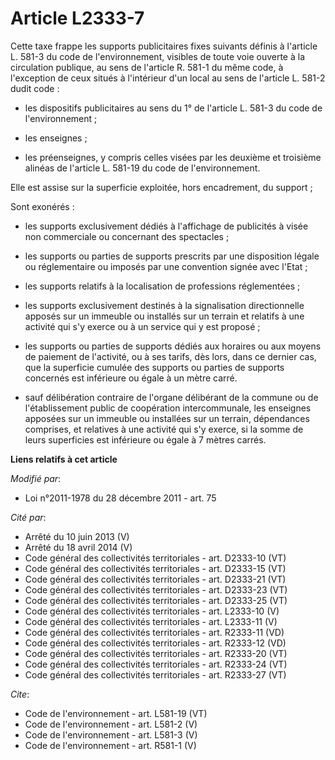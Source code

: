 # Article L2333-7

Cette taxe frappe les supports publicitaires fixes suivants définis à l'article L. 581-3 du code de l'environnement, visibles
de toute voie ouverte à la circulation publique, au sens de l'article R. 581-1 du même code, à l'exception de ceux situés à
l'intérieur d'un local au sens de l'article L. 581-2 dudit code :

- les dispositifs publicitaires au sens du 1° de l'article L. 581-3 du code de l'environnement ;

- les enseignes ;

- les préenseignes, y compris celles visées par les deuxième et troisième alinéas de l'article L. 581-19 du code de
l'environnement. 

Elle est assise sur la superficie exploitée, hors encadrement, du support ; 

Sont exonérés :

- les supports exclusivement dédiés à l'affichage de publicités à visée non commerciale ou concernant des spectacles ;

- les supports ou parties de supports prescrits par une disposition légale ou réglementaire ou imposés par une convention
signée avec l'Etat ;

- les supports relatifs à la localisation de professions réglementées ;

- les supports exclusivement destinés à la signalisation directionnelle apposés sur un immeuble ou installés sur un terrain
et relatifs à une activité qui s'y exerce ou à un service qui y est proposé ;

- les supports ou parties de supports dédiés aux horaires ou aux moyens de paiement de l'activité, ou à ses tarifs, dès lors,
dans ce dernier cas, que la superficie cumulée des supports ou parties de supports concernés est inférieure ou égale à un
mètre carré.

- sauf délibération contraire de l'organe délibérant de la commune ou de l'établissement public de coopération
intercommunale, les enseignes apposées sur un immeuble ou installées sur un terrain, dépendances comprises, et relatives à
une activité qui s'y exerce, si la somme de leurs superficies est inférieure ou égale à 7 mètres carrés.

**Liens relatifs à cet article**

_Modifié par_:

  - Loi n°2011-1978 du 28 décembre 2011 - art. 75

_Cité par_:

  - Arrêté du 10 juin 2013 (V)
  - Arrêté du 18 avril 2014 (V)
  - Code général des collectivités territoriales - art. D2333-10 (VT)
  - Code général des collectivités territoriales - art. D2333-15 (VT)
  - Code général des collectivités territoriales - art. D2333-21 (VT)
  - Code général des collectivités territoriales - art. D2333-23 (VT)
  - Code général des collectivités territoriales - art. D2333-25 (VT)
  - Code général des collectivités territoriales - art. L2333-10 (V)
  - Code général des collectivités territoriales - art. L2333-11 (V)
  - Code général des collectivités territoriales - art. R2333-11 (VD)
  - Code général des collectivités territoriales - art. R2333-12 (VD)
  - Code général des collectivités territoriales - art. R2333-20 (VT)
  - Code général des collectivités territoriales - art. R2333-24 (VT)
  - Code général des collectivités territoriales - art. R2333-27 (VT)

_Cite_:

  - Code de l'environnement - art. L581-19 (VT)
  - Code de l'environnement - art. L581-2 (V)
  - Code de l'environnement - art. L581-3 (V)
  - Code de l'environnement - art. R581-1 (V)
